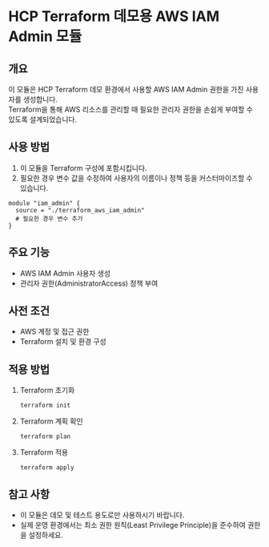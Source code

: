 # HCP Terraform 데모용 AWS IAM Admin 모듈

## 개요

이 모듈은 HCP Terraform 데모 환경에서 사용할 AWS IAM Admin 권한을 가진 사용자를 생성합니다.  
Terraform을 통해 AWS 리소스를 관리할 때 필요한 관리자 권한을 손쉽게 부여할 수 있도록 설계되었습니다.

## 사용 방법

1. 이 모듈을 Terraform 구성에 포함시킵니다.
2. 필요한 경우 변수 값을 수정하여 사용자의 이름이나 정책 등을 커스터마이즈할 수 있습니다.

```hcl
module "iam_admin" {
  source = "./terraform_aws_iam_admin"
  # 필요한 경우 변수 추가
}
```

## 주요 기능

- AWS IAM Admin 사용자 생성
- 관리자 권한(AdministratorAccess) 정책 부여

## 사전 조건

- AWS 계정 및 접근 권한
- Terraform 설치 및 환경 구성

## 적용 방법

1. Terraform 초기화  
   ```
   terraform init
   ```
2. Terraform 계획 확인  
   ```
   terraform plan
   ```
3. Terraform 적용  
   ```
   terraform apply
   ```

## 참고 사항

- 이 모듈은 데모 및 테스트 용도로만 사용하시기 바랍니다.
- 실제 운영 환경에서는 최소 권한 원칙(Least Privilege Principle)을 준수하여 권한을 설정하세요.
